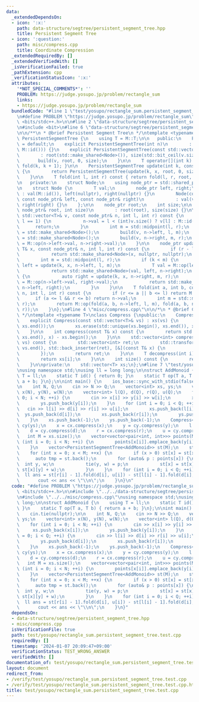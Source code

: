 ```yaml
---
data:
  _extendedDependsOn:
  - icon: ':x:'
    path: data-structure/segtree/persistent_segment_tree.hpp
    title: Persistent Segment Tree
  - icon: ':question:'
    path: misc/compress.cpp
    title: Coordinate Compression
  _extendedRequiredBy: []
  _extendedVerifiedWith: []
  _isVerificationFailed: true
  _pathExtension: cpp
  _verificationStatusIcon: ':x:'
  attributes:
    '*NOT_SPECIAL_COMMENTS*': ''
    PROBLEM: https://judge.yosupo.jp/problem/rectangle_sum
    links:
    - https://judge.yosupo.jp/problem/rectangle_sum
  bundledCode: "#line 1 \"test/yosupo/rectangle_sum.persistent_segment_tree.test.cpp\"\
    \n#define PROBLEM \"https://judge.yosupo.jp/problem/rectangle_sum\"\n\n#include\
    \ <bits/stdc++.h>\n\n#line 2 \"data-structure/segtree/persistent_segment_tree.hpp\"\
    \n#include <bit>\n#line 6 \"data-structure/segtree/persistent_segment_tree.hpp\"\
    \n\n/**\n * @brief Persistent Segment Tree\n */\ntemplate <typename M>\nclass\
    \ PersistentSegmentTree {\n    using T = M::T;\n\n   public:\n    PersistentSegmentTree()\
    \ = default;\n    explicit PersistentSegmentTree(int n)\n        : PersistentSegmentTree(std::vector<T>(n,\
    \ M::id())) {}\n    explicit PersistentSegmentTree(const std::vector<T>& v)\n\
    \        : root(std::make_shared<Node>()), size(std::bit_ceil(v.size())) {\n \
    \       build(v, root, 0, size);\n    }\n\n    T operator[](int k) const { return\
    \ fold(k, k + 1); }\n\n    PersistentSegmentTree update(int k, const T& x) const\
    \ {\n        return PersistentSegmentTree(update(k, x, root, 0, size), size);\n\
    \    }\n\n    T fold(int l, int r) const { return fold(l, r, root, 0, size); }\n\
    \n   private:\n    struct Node;\n    using node_ptr = std::shared_ptr<Node>;\n\
    \n    struct Node {\n        T val;\n        node_ptr left, right;\n        Node()\
    \ : val(M::id()), left(nullptr), right(nullptr) {}\n        Node(const T& val,\
    \ const node_ptr& left, const node_ptr& right)\n            : val(val), left(left),\
    \ right(right) {}\n    };\n\n    node_ptr root;\n    int size;\n\n    PersistentSegmentTree(const\
    \ node_ptr& root, int size)\n        : root(root), size(size) {}\n\n    void build(const\
    \ std::vector<T>& v, const node_ptr& n, int l, int r) const {\n        if (r -\
    \ l == 1) {\n            n->val = l < (int)v.size() ? v[l] : M::id();\n      \
    \      return;\n        }\n        int m = std::midpoint(l, r);\n        n->left\
    \ = std::make_shared<Node>();\n        build(v, n->left, l, m);\n        n->right\
    \ = std::make_shared<Node>();\n        build(v, n->right, m, r);\n        n->val\
    \ = M::op(n->left->val, n->right->val);\n    }\n\n    node_ptr update(int k, const\
    \ T& x, const node_ptr& n, int l, int r) const {\n        if (r - l == 1) {\n\
    \            return std::make_shared<Node>(x, nullptr, nullptr);\n        }\n\
    \        int m = std::midpoint(l, r);\n        if (k < m) {\n            auto\
    \ left = update(k, x, n->left, l, m);\n            T val = M::op(left->val, n->right->val);\n\
    \            return std::make_shared<Node>(val, left, n->right);\n        } else\
    \ {\n            auto right = update(k, x, n->right, m, r);\n            T val\
    \ = M::op(n->left->val, right->val);\n            return std::make_shared<Node>(val,\
    \ n->left, right);\n        }\n    }\n\n    T fold(int a, int b, const node_ptr&\
    \ n, int l, int r) const {\n        if (r <= a || b <= l) return M::id();\n  \
    \      if (a <= l && r <= b) return n->val;\n        int m = std::midpoint(l,\
    \ r);\n        return M::op(fold(a, b, n->left, l, m), fold(a, b, n->right, m,\
    \ r));\n    }\n};\n#line 4 \"misc/compress.cpp\"\n\n/*\n * @brief Coordinate Compression\n\
    \ */\ntemplate <typename T>\nclass Compress {\npublic:\n    Compress() = default;\n\
    \    explicit Compress(const std::vector<T>& vs) : xs(vs) {\n        std::sort(xs.begin(),\
    \ xs.end());\n        xs.erase(std::unique(xs.begin(), xs.end()), xs.end());\n\
    \    }\n\n    int compress(const T& x) const {\n        return std::lower_bound(xs.begin(),\
    \ xs.end(), x) - xs.begin();\n    }\n\n    std::vector<int> compress(const std::vector<T>&\
    \ vs) const {\n        std::vector<int> ret;\n        std::transform(vs.begin(),\
    \ vs.end(), std::back_inserter(ret), [&](const T& x) {\n            return compress(x);\n\
    \        });\n        return ret;\n    }\n\n    T decompress(int i) const {\n\
    \        return xs[i];\n    }\n\n    int size() const {\n        return xs.size();\n\
    \    }\n\nprivate:\n    std::vector<T> xs;\n};\n#line 7 \"test/yosupo/rectangle_sum.persistent_segment_tree.test.cpp\"\
    \nusing namespace std;\nusing ll = long long;\n\nstruct AddMonoid {\n    using\
    \ T = ll;\n    static T id() { return 0; }\n    static T op(T a, T b) { return\
    \ a + b; }\n};\n\nint main() {\n    ios_base::sync_with_stdio(false);\n    cin.tie(nullptr);\n\
    \n    int N, Q;\n    cin >> N >> Q;\n    vector<int> xs, ys;\n    vector<int>\
    \ x(N), y(N), w(N);\n    vector<int> l(Q), d(Q), r(Q), u(Q);\n    for (int i =\
    \ 0; i < N; ++i) {\n        cin >> x[i] >> y[i] >> w[i];\n        xs.push_back(x[i]);\n\
    \        ys.push_back(y[i]);\n    }\n    for (int i = 0; i < Q; ++i) {\n     \
    \   cin >> l[i] >> d[i] >> r[i] >> u[i];\n        xs.push_back(l[i]);\n      \
    \  ys.push_back(d[i]);\n        xs.push_back(r[i]);\n        ys.push_back(u[i]);\n\
    \    }\n    xs.push_back(-1);\n    ys.push_back(-1);\n    Compress<int> cx(xs),\
    \ cy(ys);\n    x = cx.compress(x);\n    y = cy.compress(y);\n    l = cx.compress(l);\n\
    \    d = cy.compress(d);\n    r = cx.compress(r);\n    u = cy.compress(u);\n \
    \   int M = xs.size();\n    vector<vector<pair<int, int>>> points(M);\n    for\
    \ (int i = 0; i < N; ++i) {\n        points[x[i]].emplace_back(y[i], w[i]);\n\
    \    }\n    vector<PersistentSegmentTree<AddMonoid>> st(M);\n    st[0] = PersistentSegmentTree<AddMonoid>(M);\n\
    \    for (int x = 0; x < M; ++x) {\n        if (x > 0) st[x] = st[x - 1];\n  \
    \      auto tmp = st.back();\n        for (auto& p : points[x]) {\n          \
    \  int y, w;\n            tie(y, w) = p;\n            st[x] = st[x].update(y,\
    \ st[x][y] + w);\n        }\n    }\n    for (int i = 0; i < Q; ++i) {\n      \
    \  ll ans = st[r[i] - 1].fold(d[i], u[i]) - st[l[i] - 1].fold(d[i], u[i]);\n \
    \       cout << ans << \"\\n\";\n    }\n}\n"
  code: "#define PROBLEM \"https://judge.yosupo.jp/problem/rectangle_sum\"\n\n#include\
    \ <bits/stdc++.h>\n\n#include \"../../data-structure/segtree/persistent_segment_tree.hpp\"\
    \n#include \"../../misc/compress.cpp\"\nusing namespace std;\nusing ll = long\
    \ long;\n\nstruct AddMonoid {\n    using T = ll;\n    static T id() { return 0;\
    \ }\n    static T op(T a, T b) { return a + b; }\n};\n\nint main() {\n    ios_base::sync_with_stdio(false);\n\
    \    cin.tie(nullptr);\n\n    int N, Q;\n    cin >> N >> Q;\n    vector<int> xs,\
    \ ys;\n    vector<int> x(N), y(N), w(N);\n    vector<int> l(Q), d(Q), r(Q), u(Q);\n\
    \    for (int i = 0; i < N; ++i) {\n        cin >> x[i] >> y[i] >> w[i];\n   \
    \     xs.push_back(x[i]);\n        ys.push_back(y[i]);\n    }\n    for (int i\
    \ = 0; i < Q; ++i) {\n        cin >> l[i] >> d[i] >> r[i] >> u[i];\n        xs.push_back(l[i]);\n\
    \        ys.push_back(d[i]);\n        xs.push_back(r[i]);\n        ys.push_back(u[i]);\n\
    \    }\n    xs.push_back(-1);\n    ys.push_back(-1);\n    Compress<int> cx(xs),\
    \ cy(ys);\n    x = cx.compress(x);\n    y = cy.compress(y);\n    l = cx.compress(l);\n\
    \    d = cy.compress(d);\n    r = cx.compress(r);\n    u = cy.compress(u);\n \
    \   int M = xs.size();\n    vector<vector<pair<int, int>>> points(M);\n    for\
    \ (int i = 0; i < N; ++i) {\n        points[x[i]].emplace_back(y[i], w[i]);\n\
    \    }\n    vector<PersistentSegmentTree<AddMonoid>> st(M);\n    st[0] = PersistentSegmentTree<AddMonoid>(M);\n\
    \    for (int x = 0; x < M; ++x) {\n        if (x > 0) st[x] = st[x - 1];\n  \
    \      auto tmp = st.back();\n        for (auto& p : points[x]) {\n          \
    \  int y, w;\n            tie(y, w) = p;\n            st[x] = st[x].update(y,\
    \ st[x][y] + w);\n        }\n    }\n    for (int i = 0; i < Q; ++i) {\n      \
    \  ll ans = st[r[i] - 1].fold(d[i], u[i]) - st[l[i] - 1].fold(d[i], u[i]);\n \
    \       cout << ans << \"\\n\";\n    }\n}"
  dependsOn:
  - data-structure/segtree/persistent_segment_tree.hpp
  - misc/compress.cpp
  isVerificationFile: true
  path: test/yosupo/rectangle_sum.persistent_segment_tree.test.cpp
  requiredBy: []
  timestamp: '2024-01-07 20:09:47+09:00'
  verificationStatus: TEST_WRONG_ANSWER
  verifiedWith: []
documentation_of: test/yosupo/rectangle_sum.persistent_segment_tree.test.cpp
layout: document
redirect_from:
- /verify/test/yosupo/rectangle_sum.persistent_segment_tree.test.cpp
- /verify/test/yosupo/rectangle_sum.persistent_segment_tree.test.cpp.html
title: test/yosupo/rectangle_sum.persistent_segment_tree.test.cpp
---
```


